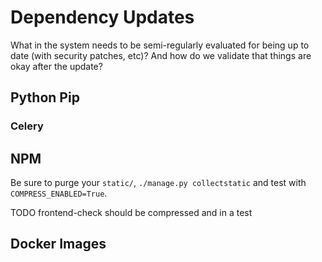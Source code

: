 # Dependency Updates

What in the system needs to be semi-regularly evaluated for being up to date (with security patches, etc)?
And how do we validate that things are okay after the update? 

## Python Pip



### Celery


## NPM


Be sure to purge your `static/`, `./manage.py collectstatic` and test with `COMPRESS_ENABLED=True`.

TODO frontend-check should be compressed and in a test

## Docker Images
